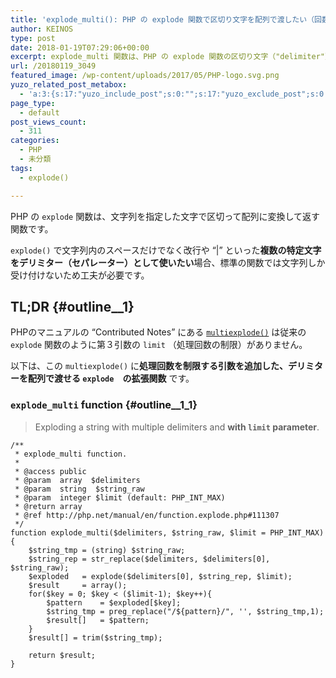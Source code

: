 ```yaml
---
title: 'explode_multi(): PHP の explode 関数で区切り文字を配列で渡したい（回数制限付き）'
author: KEINOS
type: post
date: 2018-01-19T07:29:06+00:00
excerpt: explode_multi 関数は、PHP の explode 関数の区切り文字（"delimiter"）を配列で指定しつつ、処理回数の制限（"limit"）にも対応させたユーザー関数です。
url: /20180119_3049
featured_image: /wp-content/uploads/2017/05/PHP-logo.svg.png
yuzo_related_post_metabox:
  - 'a:3:{s:17:"yuzo_include_post";s:0:"";s:17:"yuzo_exclude_post";s:0:"";s:21:"yuzo_disabled_related";N;}'
page_type:
  - default
post_views_count:
  - 311
categories:
  - PHP
  - 未分類
tags:
  - explode()

---
```

PHP の `explode` 関数は、文字列を指定した文字で区切って配列に変換して返す関数です。

`explode()` で文字列内のスペースだけでなく改行や &#8220;|&#8221; といった**複数の特定文字をデリミター（セパレーター）として使いたい**場合、標準の関数では文字列しか受け付けないため工夫が必要です。

## TL;DR {#outline__1}

PHPのマニュアルの &#8220;Contributed Notes&#8221; にある [`multiexplode()`][1] は従来の `explode` 関数のように第３引数の `limit` （処理回数の制限）がありません。

以下は、この `multiexplode()` に**処理回数を制限する引数を追加した、デリミターを配列で渡せる `explode`　の拡張関数** です。

### `explode_multi` function {#outline__1_1}

> Exploding a string with multiple delimiters and **with `limit` parameter**.

    /**
     * explode_multi function.
     *
     * @access public
     * @param  array  $delimiters
     * @param  string  $string_raw
     * @param  integer $limit (default: PHP_INT_MAX)
     * @return array
     * @ref http://php.net/manual/en/function.explode.php#111307
     */
    function explode_multi($delimiters, $string_raw, $limit = PHP_INT_MAX)
    {
        $string_tmp = (string) $string_raw;
        $string_rep = str_replace($delimiters, $delimiters[0], $string_raw);
        $exploded   = explode($delimiters[0], $string_rep, $limit);
        $result     = array();
        for($key = 0; $key < ($limit-1); $key++){
            $pattern    = $exploded[$key];
            $string_tmp = preg_replace("/${pattern}/", '', $string_tmp,1);
            $result[]   = $pattern;
        }
        $result[] = trim($string_tmp);

        return $result;
    }

 [1]: http://php.net/manual/ja/function.explode.php#111307